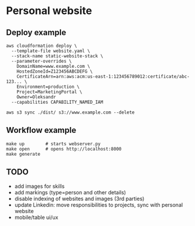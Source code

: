 # Personal website

## Deploy example
```
aws cloudformation deploy \
  --template-file website.yaml \
  --stack-name static-website-stack \
  --parameter-overrides \
    DomainName=www.example.com \
    HostedZoneId=Z123456ABCDEFG \
    CertificateArn=arn:aws:acm:us-east-1:123456789012:certificate/abc-123... \
    Environment=production \
    Project=MarketingPortal \
    Owner=Oleksandr
  --capabilities CAPABILITY_NAMED_IAM

aws s3 sync ./dist/ s3://www.example.com --delete
```

## Workflow example
```
make up        # starts webserver.py
make open      # opens http://localhost:8000
make generate
```

## TODO

- add images for skills
- add markings (type=person and other details)
- disable indexing of websites and images (3rd parties)
- update Linkedin: move responsibilities to projects, sync with personal website
- mobile/table ui/ux